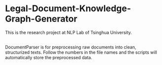 # Legal-Document-Knowledge-Graph-Generator
This is the research project at NLP Lab of Tsinghua University.<br><br>

DocumentParser is for preprocessing raw documents into clean, structurized texts. Follow the numbers in the file names and the scripts will automatically store the preprocessed data.<br><br>

